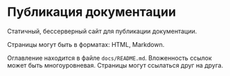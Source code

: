 # Публикация документации

Статичный, бессерверный сайт для публикации документации.

Страницы могут быть в форматах: HTML, Markdown.

Оглавление находится в файле `docs/README.md`.
Вложенность ссылок может быть многоуровневая.
Страницы могут ссылаться друг на друга.
